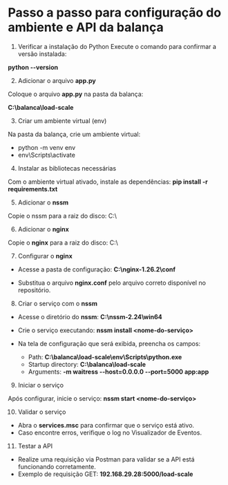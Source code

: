 # Passo a passo para configuração do ambiente e API da balança

1. Verificar a instalação do Python
Execute o comando para confirmar a versão instalada:

**python --version**



2. Adicionar o arquivo **app.py**

Coloque o arquivo **app.py** na pasta da balança:

**C:\balanca\load-scale**



3. Criar um ambiente virtual (env)

Na pasta da balança, crie um ambiente virtual:

* python -m venv env
* env\Scripts\activate



4. Instalar as bibliotecas necessárias

Com o ambiente virtual ativado, instale as dependências:
**pip install -r requirements.txt**



5. Adicionar o **nssm**

Copie o nssm para a raiz do disco:
C:\



6. Adicionar o **nginx**

Copie o **nginx** para a raiz do disco:
C:\



7. Configurar o **nginx**

* Acesse a pasta de configuração:
**C:\nginx-1.26.2\conf**

* Substitua o arquivo **nginx.conf** pelo arquivo correto disponível no repositório.



8. Criar o serviço com o **nssm**

* Acesse o diretório do **nssm**:
**C:\nssm-2.24\win64**

* Crie o serviço executando:
**nssm install <nome-do-serviço>**

* Na tela de configuração que será exibida, preencha os campos:

    * Path:
    **C:\balanca\load-scale\env\Scripts\python.exe**
    * Startup directory:
    **C:\balanca\load-scale**
    * Arguments:
    **-m waitress --host=0.0.0.0 --port=5000 app:app**



9. Iniciar o serviço    

Após configurar, inicie o serviço:
**nssm start <nome-do-serviço>**



10. Validar o serviço

* Abra o **services.msc** para confirmar que o serviço está ativo.
* Caso encontre erros, verifique o log no Visualizador de Eventos.



11. Testar a API

* Realize uma requisição via Postman para validar se a API está funcionando corretamente.
* Exemplo de requisição GET: 
**192.168.29.28:5000/load-scale**


